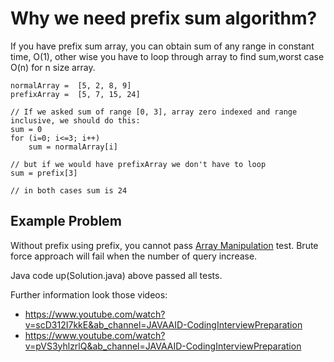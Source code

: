 # Why we need prefix sum algorithm?

If you have prefix sum array, you can obtain sum of any range in constant time, O(1), other wise you have to loop through array to find sum,worst case O(n) for n size array.

    normalArray =  [5, 2, 8, 9]
    prefixArray =  [5, 7, 15, 24]

    // If we asked sum of range [0, 3], array zero indexed and range inclusive, we should do this:
    sum = 0 
    for (i=0; i<=3; i++)
        sum = normalArray[i]

    // but if we would have prefixArray we don't have to loop 
    sum = prefix[3]

    // in both cases sum is 24 

## Example Problem
Without prefix using prefix, you cannot pass [Array Manipulation](https://www.hackerrank.com/challenges/crush/problem) test. Brute force approach will fail 
when the number of query increase.

Java code up(Solution.java) above passed all tests.

Further information look those videos:
- https://www.youtube.com/watch?v=scD312I7kkE&ab_channel=JAVAAID-CodingInterviewPreparation
- https://www.youtube.com/watch?v=pVS3yhlzrlQ&ab_channel=JAVAAID-CodingInterviewPreparation  
